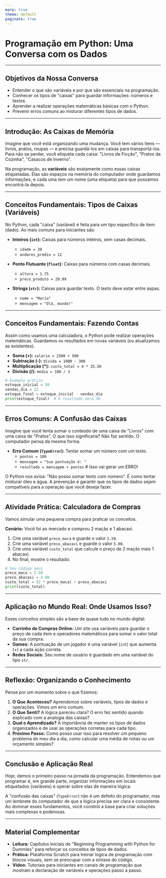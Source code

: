 ```yaml
---
marp: true
theme: default
paginate: true
---
```


# Programação em Python: Uma Conversa com os Dados

---

## Objetivos da Nossa Conversa

- Entender o que são variáveis e por que são essenciais na programação.
- Conhecer os tipos de "caixas" para guardar informações: números e textos.
- Aprender a realizar operações matemáticas básicas com o Python.
- Prevenir erros comuns ao misturar diferentes tipos de dados.

---

## Introdução: As Caixas de Memória

Imagine que você está organizando uma mudança. Você tem vários itens — livros, pratos, roupas — e precisa guardá-los em caixas para transportá-los. Para não se perder, você etiqueta cada caixa: "Livros de Ficção", "Pratos da Cozinha", "Casacos de Inverno".

Na programação, as **variáveis** são exatamente como essas caixas etiquetadas. Elas são espaços na memória do computador onde guardamos informações, e cada uma tem um nome (uma etiqueta) para que possamos encontrá-la depois.

---

## Conceitos Fundamentais: Tipos de Caixas (Variáveis)

No Python, cada "caixa" (variável) é feita para um tipo específico de item (dado). As mais comuns para iniciantes são:

* **Inteiros (`int`):** Caixas para números inteiros, sem casas decimais.
    * `idade = 30`
    * `andares_predio = 12`

* **Ponto Flutuante (`float`):** Caixas para números com casas decimais.
    * `altura = 1.75`
    * `preco_produto = 29.99`

* **Strings (`str`):** Caixas para guardar texto. O texto deve estar entre aspas.
    * `nome = "Maria"`
    * `mensagem = "Olá, mundo!"`

---

## Conceitos Fundamentais: Fazendo Contas

Assim como usamos uma calculadora, o Python pode realizar operações matemáticas. Guardamos os resultados em novas variáveis (ou atualizamos as existentes).

* **Soma (+):** `salario = 2500 + 500`
* **Subtração (-):** `divida = 1000 - 300`
* **Multiplicação (*):** `custo_total = 4 * 25.50`
* **Divisão (/):** `media = 100 / 3`

```python
# Exemplo prático
estoque_inicial = 50
vendas_dia = 12
estoque_final = estoque_inicial - vendas_dia
print(estoque_final)  # O resultado será 38
```

---

## Erros Comuns: A Confusão das Caixas

Imagine que você tenta somar o conteúdo de uma caixa de "Livros" com uma caixa de "Pratos". O que isso significaria? Não faz sentido. O computador pensa da mesma forma.

* **Erro Comum (`TypeError`):** Tentar somar um número com um texto.
    * `pontos = 100`
    * `mensagem = "Sua pontuação é: "`
    * `resultado = mensagem + pontos`  # Isso vai gerar um ERRO!

O Python nos avisa: "Não posso somar texto com número". É como tentar misturar óleo e água. A prevenção é garantir que os tipos de dados sejam compatíveis para a operação que você deseja fazer.

---

## Atividade Prática: Calculadora de Compras

Vamos simular uma pequena compra para praticar os conceitos.

**Cenário:** Você foi ao mercado e comprou 2 maçãs e 1 abacaxi.

1.  Crie uma variável `preco_maca` e guarde o valor `2.50`.
2.  Crie uma variável `preco_abacaxi` e guarde o valor `5.00`.
3.  Crie uma variável `custo_total` que calcule o preço de 2 maçãs mais 1 abacaxi.
4.  No final, mostre o resultado.

```python
# Seu código aqui
preco_maca = 2.50
preco_abacaxi = 5.00
custo_total = (2 * preco_maca) + preco_abacaxi
print(custo_total)
```

---

## Aplicação no Mundo Real: Onde Usamos Isso?

Esses conceitos simples são a base de quase tudo no mundo digital:

* **Carrinho de Compras Online:** Um site usa variáveis para guardar o preço de cada item e operadores matemáticos para somar o valor total da sua compra.
* **Games:** A pontuação de um jogador é uma variável (`int`) que aumenta (+) a cada ação correta.
* **Redes Sociais:** Seu nome de usuário é guardado em uma variável do tipo `str`.

---

## Reflexão: Organizando o Conhecimento

Pense por um momento sobre o que fizemos:
1.  **O Que Aconteceu?** Aprendemos sobre variáveis, tipos de dados e operações. Vimos um erro comum.
2.  **O Que Senti?** A lógica pareceu clara? O erro fez sentido quando explicado com a analogia das caixas?
3.  **Qual o Aprendizado?** A importância de manter os tipos de dados organizados e de usar as operações corretas para cada tipo.
4.  **Próximo Passo:** Como posso usar isso para resolver um pequeno problema do meu dia a dia, como calcular uma média de notas ou um orçamento simples?

---

## Conclusão e Aplicação Real

Hoje, demos o primeiro passo na jornada da programação. Entendemos que programar é, em grande parte, organizar informações em locais etiquetados (variáveis) e operar sobre elas de maneira lógica.

A "confusão das caixas" (`TypeError`) não é um defeito do programador, mas um lembrete do computador de que a lógica precisa ser clara e consistente. Ao dominar esses fundamentos, você constrói a base para criar soluções mais complexas e poderosas.

---

## Material Complementar

- **Leitura:** Capítulos iniciais de "Beginning Programming with Python for Dummies" para reforçar os conceitos de tipos de dados.
- **Prática:** Plataforma Scratch para treinar lógica de programação com blocos visuais, sem se preocupar com a sintaxe do código.
- **Vídeo:** Tutoriais para iniciantes em canais de programação que mostram a declaração de variáveis e operações passo a passo.

